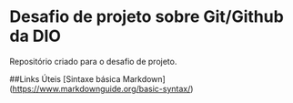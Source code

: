 # Desafio de projeto sobre Git/Github da DIO
Repositório criado para o desafio de projeto.

##Links Úteis
[Sintaxe básica Markdown] (https://www.markdownguide.org/basic-syntax/)
